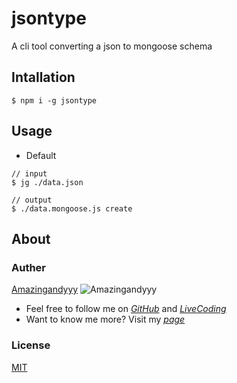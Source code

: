 # jsontype
A cli tool converting a json to mongoose schema

## Intallation
```command
$ npm i -g jsontype
```

## Usage


- Default
```
// input
$ jg ./data.json

// output
$ ./data.mongoose.js create
```

## About

### Auther
[Amazingandyyy](amazingandyyy.github.io)
![Amazingandyyy](http://i.imgur.com/4oQCR2R.png)
* Feel free to follow me on _[GitHub](https://github.com/amazingandyyy)_ and _[LiveCoding](https://www.livecoding.tv/amazingandyyy/)_
* Want to know me more? Visit my _[page](http://amazingandyyy.github.io/)_

### License
[MIT](https://github.com/amazingandyyy/jsontype/blob/master/LICENSE)

